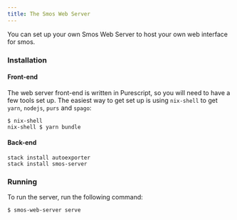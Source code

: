 ```yaml
---
title: The Smos Web Server
---
```


You can set up your own Smos Web Server to host your own web interface for smos.

### Installation

#### Front-end

The web server front-end is written in Purescript, so you will need to have a few tools set up.
The easiest way to get set up is using `nix-shell` to get `yarn`, `nodejs`, `purs` and `spago`:

```
$ nix-shell
nix-shell $ yarn bundle
```

#### Back-end

```
stack install autoexporter
stack install smos-server
```

### Running

To run the server, run the following command:

``` shell
$ smos-web-server serve
```

